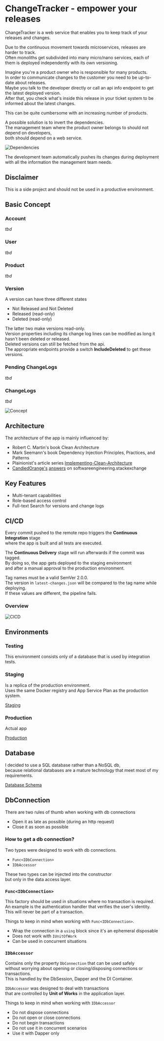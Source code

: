 # ChangeTracker - empower your releases

ChangeTracker is a web service that enables you to keep track of your releases and changes.  

Due to the continuous movement towards microservices, releases are harder to track.  
Often monoliths get subdivided into many micro/nano services, each of them is deployed independently with its own versioning.  

Imagine you're a product owner who is responsible for many products.  
In order to communicate changes to the customer you need to be up-to-date about releases.  
Maybe you talk to the developer directly or call an api info endpoint to get the latest deployed version.  
After that, you check what's inside this release in your ticket system to be informed about the latest changes.  

This can be quite cumbersome with an increasing number of products.  

A possible solution is to invert the dependencies.  
The management team where the product owner belongs to should not depend on developers,  
both should depend on a web service.  

![Dependencies](./docs/assets/ChangeTracker.png)  

The development team automatically pushes its changes during deployment with all the information the management team needs.

## Disclaimer

This is a side project and should not be used in a productive environment.  

## Basic Concept

### Account

_tbd_

### User

_tbd_

### Product

_tbd_

### Version

A version can have three different states  

* Not Released and Not Deleted
* Released (read-only)
* Deleted (read-only)

The latter two make versions read-only.  
Version properties including its change log lines can be modified as long it hasn't been deleted or released.  
Deleted versions can still be fetched from the api.  
The appropriate endpoints provide a switch **IncludeDeleted** to get these versions.

### Pending ChangeLogs

_tbd_

### ChangeLogs

_tbd_

![Concept](./docs/assets/ChangeTrackerConcept.png)

## Architecture

The architecture of the app is mainly influenced by:

* Robert C. Martin's book Clean Architecture
* Mark Seemann's book Dependency Injection Principles, Practices, and Patterns
* Plainionist's article series [Implementing-Clean-Architecture](http://www.plainionist.net/Implementing-Clean-Architecture-Overview/)
* [CandiedOrange's](https://softwareengineering.stackexchange.com/users/131624/candied-orange) [answers](https://softwareengineering.stackexchange.com/search?q=user:131624+[clean-architecture]) on softwareengineering.stackexchange

## Key Features

* Multi-tenant capabilities
* Role-based access control
* Full-text Search for versions and change logs

## CI/CD

Every commit pushed to the remote repo triggers the **Continuous Integration** stage  
where the app is built and all tests are executed.  

The **Continuous Delivery** stage will run afterwards if the commit was tagged.  
By doing so, the app gets deployed to the staging environment  
and after a manual approval to the production environment.  

Tag names must be a valid SemVer 2.0.0.  
The version in `latest-changes.json` will be compared to the tag name while deploying.  
If these values are different, the pipeline fails.  

### Overview

![CICD](./docs/assets/CI_CD.png)

## Environments

### Testing

This environment consists only of a database that is used by integration tests.

### Staging

Is a replica of the production environment.  
Uses the same Docker registry and App Service Plan as the production system.  

[Staging](https://app-change-tracker-staging.azurewebsites.net/)

### Production

Actual app

[Production](https://app-change-tracker.azurewebsites.net/)

## Database

I decided to use a SQL database rather than a NoSQL db,  
because relational databases are a mature technology that meet most of my requirements.

[Database Schema](./docs/assets/ChangeTrackerDbSchema.png)

## DbConnection

There are two rules of thumb when working with db connections

* Open it as late as possible (during an http request)
* Close it as soon as possible

### How to get a db connection?  

Two types were designed to work with db connections.  

* `Func<IDbConnection>`
* `IDbAccessor`

These two types can be injected into the constructor  
but only in the data access layer.

### `Func<IDbConnection>`

This factory should be used in situations where no transaction is required.  
An example is the authentication handler that verifies the user's identity.  
This will never be part of a transaction.  

Things to keep in mind when working with `Func<IDbConnection>`.

* Wrap the connection in a `using` block since it's an ephemeral disposable
* Does not work with `IUnitOfWork`
* Can be used in concurrent situations

### `IDbAccessor`

Contains only the property `DbConnection` that can be used safely  
without worrying about opening or closing/disposing connections or transactions.  
This is handled by the DbSession, Dapper and the DI Container.  

`IDbAccessor` was designed to deal with transactions  
that are controlled by **Unit of Works** in the application layer.  

Things to keep in mind when working with `IDbAccessor`

* Do not dispose connections
* Do not open or close connections
* Do not begin transactions
* Do not use it in concurrent scenarios
* Use it with Dapper only
